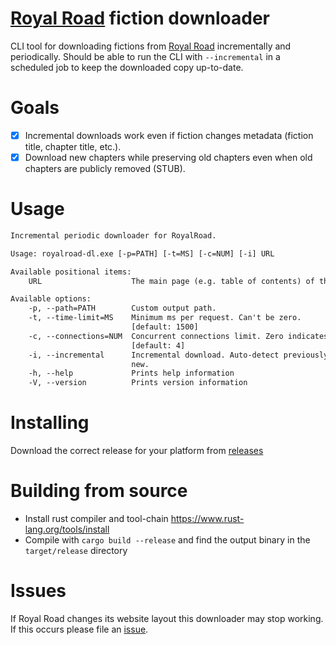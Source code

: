 # [Royal Road](https://royalroad.com/) fiction downloader
CLI tool for downloading fictions from [Royal Road](https://royalroad.com/) incrementally and periodically. Should be able to run the CLI with `--incremental` in a scheduled job to keep the downloaded copy up-to-date.
# Goals
- [x] Incremental downloads work even if fiction changes metadata (fiction title, chapter title, etc.).
- [x] Download new chapters while preserving old chapters even when old chapters are publicly removed (STUB).
# Usage
```txt
Incremental periodic downloader for RoyalRoad.

Usage: royalroad-dl.exe [-p=PATH] [-t=MS] [-c=NUM] [-i] URL

Available positional items:
    URL                    The main page (e.g. table of contents) of the content to download.

Available options:
    -p, --path=PATH        Custom output path.
    -t, --time-limit=MS    Minimum ms per request. Can't be zero.
                           [default: 1500]
    -c, --connections=NUM  Concurrent connections limit. Zero indicates no limit.
                           [default: 4]
    -i, --incremental      Incremental download. Auto-detect previously downloaded and only download
                           new.
    -h, --help             Prints help information
    -V, --version          Prints version information
```

# Installing
Download the correct release for your platform from [releases](https://github.com/Easyoakland/royalroad-dl/releases)
# Building from source
- Install rust compiler and tool-chain <https://www.rust-lang.org/tools/install>
- Compile with `cargo build --release` and find the output binary in the `target/release` directory
# Issues
If Royal Road changes its website layout this downloader may stop working. If this occurs please file an [issue](https://github.com/Easyoakland/royalroad-dl/issues).
